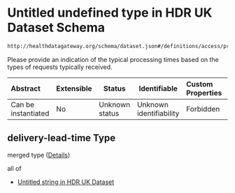 # Untitled undefined type in HDR UK Dataset Schema

```txt
http://healthdatagateway.org/schema/dataset.json#/definitions/access/properties/delivery-lead-time
```

Please provide an indication of the typical processing times based on the types of requests typically received.


| Abstract            | Extensible | Status         | Identifiable            | Custom Properties | Additional Properties | Access Restrictions | Defined In                                                                 |
| :------------------ | ---------- | -------------- | ----------------------- | :---------------- | --------------------- | ------------------- | -------------------------------------------------------------------------- |
| Can be instantiated | No         | Unknown status | Unknown identifiability | Forbidden         | Allowed               | none                | [dataset.schema.json\*](../out/dataset.schema.json "open original schema") |

## delivery-lead-time Type

merged type ([Details](dataset-definitions-access-properties-delivery-lead-time.md))

all of

-   [Untitled string in HDR UK Dataset](dataset-definitions-accessrequestduration.md "check type definition")
